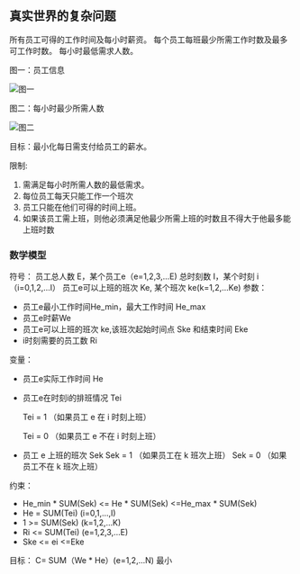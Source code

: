 ## 真实世界的复杂问题

所有员工可得的工作时间及每小时薪资。
每个员工每班最少所需工作时数及最多可工作时数。
每小时最低需求人数。

图一：员工信息

![图一](https://gw.alipayobjects.com/zos/antfincdn/3A8c7Bdnt1/10106ed7-3578-4901-a8f8-fc87a828c2bd.png)

图二：每小时最少所需人数

![图二](https://gw.alipayobjects.com/zos/antfincdn/UbU6eILN8Q/ba50bc0f-84a3-4621-bd9b-d84f507d72dc.png)

目标：最小化每日需支付给员工的薪水。

限制:
1. 需满足每小时所需人数的最低需求。
2. 每位员工每天只能工作一个班次
3. 员工只能在他们可得的时间上班。
4. 如果该员工需上班，则他必须满足他最少所需上班的时数且不得大于他最多能上班时数

### 数学模型
符号：
员工总人数 E，某个员工e（e=1,2,3,...E)
总时刻数 I，某个时刻 i（i=0,1,2,...I）
员工e可以上班的班次 Ke, 某个班次 ke(k=1,2,...Ke)
参数：
- 员工e最小工作时间He_min，最大工作时间 He_max
- 员工e时薪We
- 员工e可以上班的班次 ke,该班次起始时间点 Ske 和结束时间 Eke
- i时刻需要的员工数 Ri

变量：
- 员工e实际工作时间 He
- 员工e在时刻i的排班情况 Tei  
  
  Tei = 1 （如果员工 e 在 i 时刻上班）
 
  Tei = 0 （如果员工 e 不在 i 时刻上班）

- 员工 e 上班的班次 Sek
  Sek = 1 （如果员工在 k 班次上班）
  Sek = 0 （如果员工不在 k 班次上班）

约束：
- He_min * SUM(Sek) <= He * SUM(Sek) <=He_max * SUM(Sek)
- He = SUM(Tei) (i=0,1,...,I)
- 1 >= SUM(Sek) (k=1,2,...K)
- Ri <= SUM(Tei) (e=1,2,3,...E)
- Ske <= ei <=Eke

目标：
C= SUM（We * He）(e=1,2,...N)
最小